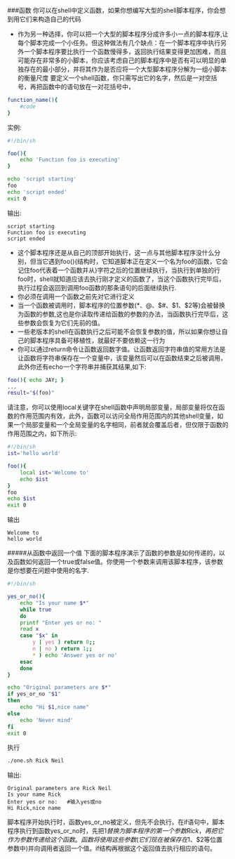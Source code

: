###函数
你可以在shell中定义函数，如果你想编写大型的shell脚本程序，你会想到用它们来构造自己的代码			
 - 作为另一种选择，你可以把一个大型的脚本程序分成许多小一点的脚本程序,让每个脚本完成一个小任务。但这种做法有几个缺点：在一个脚本程序中执行另外一个脚本程序要比执行一个函数慢得多，返回执行结果变得更加困难，而且可能存在非常多的小脚本，你应该考虑自己的脚本程序中是否有可以明显的单独存在的最小部分，并将其作为是否应将一个大型脚本程序分解为一组小脚本的衡量尺度
要定义一个shell函数，你只需写出它的名字，然后是一对空括号，再把函数中的语句放在一对花括号中，

```bash
function_name(){
	#code
}
```
实例:
```bash
#!/bin/sh

foo(){
	echo 'Function foo is executing'
}

echo 'script starting'
foo
echo 'script ended'
exit 0
```
输出:
```text
script starting
Function foo is executing
script ended
```

 - 这个脚本程序还是从自己的顶部开始执行，这一点与其他脚本程序没什么分别，但当它遇到foo(){结构时，它知道脚本正在定义一个名为foo的函数，它会记住foo代表着一个函数并从}字符之后的位置继续执行，当执行到单独的行foo时，shell就知道应该去执行刚才定义的函数了，当这个函数执行完毕后，执行过程会返回到调用foo函数的那条语句的后面继续执行. 			
 - 你必须在调用一个函数之前先对它进行定义			
 - 当一个函数被调用时，脚本程序的位置参数($*、$@、$#、$1、$2等)会被替换为函数的参数,这也是你读取传递给函数的参数的办法，当函数执行完毕后，这些参数会恢复为它们先前的值。
 - 一些老版本的shell在函数执行之后可能不会恢复参数的值，所以如果你想让自己的脚本程序具备可移植性，就最好不要依赖这一行为
 - 你可以通过return命令让函数返回数字值。让函数返回字符串值的常用方法是让函数将字符串保存在一个变量中，该变量然后可以在函数结束之后被调用，此外你还有echo一个字符串并捕获其结果,如下:

```bash
foo(){ echo JAY; }
...
result="$(foo)"
```

请注意，你可以使用local关键字在shell函数中声明局部变量，局部变量将仅在函数的作用范围内有效，此外，函数可以访问全局作用范围内的其他shell变量，如果一个局部变量和一个全局变量的名字相同，前者就会覆盖后者，但仅限于函数的作用范围之内，如下所示:

```bash
#!/bin/sh
ist='hello world'

foo(){
	local ist='Welcome to'
	echo $ist
}
foo
echo $ist
exit 0
```
输出
```text
Welcome to
hello world
```
#####从函数中返回一个值
下面的脚本程序演示了函数的参数是如何传递的，以及函数如何返回一个true或false值。你使用一个参数来调用该脚本程序，该参数是你想要在问题中使用的名字.
```bash
#!/bin/sh

yes_or_no(){
	echo "Is your name $*"
	while true
	do
	printf "Enter yes or no: "
	read x
	case "$x" in
		y | yes ) return 0;;
		n | no ) return 1;;
		* ) echo 'Answer yes or no' 
	esac
	done
}

echo "Original parameters are $*"
if yes_or_no "$1"
then
	echo "Hi $1,nice name"
else
	echo 'Never mind'
fi
exit 0
```
执行
```bash
./one.sh Rick Neil
```
输出:
```text
Original parameters are Rick Neil
Is your name Rick
Enter yes or no:   #输入yes或no
Hi Rick,nice name
```
脚本程序开始执行时，函数yes_or_no被定义，但先不会执行。在if语句中，脚本程序执行到函数yes_or_no时，先把$1替换为脚本程序的第一个参数Rick，再把它作为参数传递给这个函数。函数将使用这些参数(它们现在被保存在$1、$2等位置参数中)并向调用者返回一个值。if结构再根据这个返回值去执行相应的语句。

